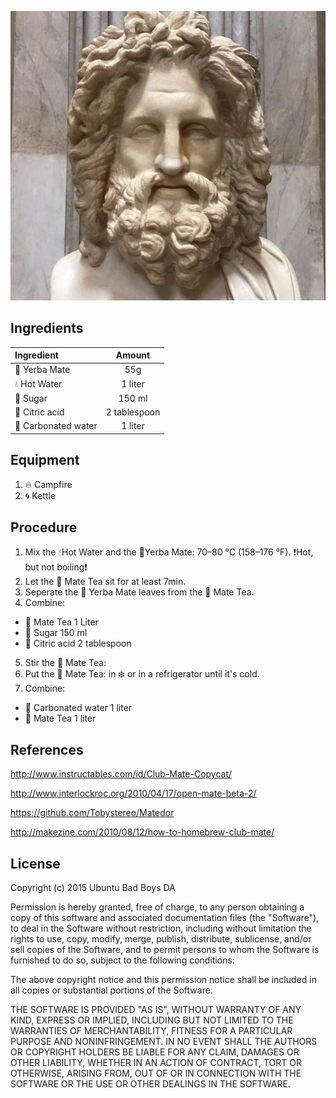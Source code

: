 ![jQrg-Mate](img/jQrg-Mate.jpg
   "Logo Title Text 1")

## Ingredients

| Ingredient              | Amount                    |
| :-----------------------|:-------------------------:|
| :leaves: Yerba Mate     | 55g                       |
| :droplet: Hot Water     | 1 liter                   |
| :candy: Sugar           | 150 ml                    |
| :lemon: Citric acid     | 2 tablespoon              |
| :sake: Carbonated water | 1 liter                   |

## Equipment
1. :fire: Campfire
2. :cyclone: Kettle

## Procedure
1. Mix the :droplet:Hot Water and the :leaves:Yerba Mate: 70–80 °C (158–176 °F). :exclamation:Hot, but not boiling:exclamation:
2. Let the :tea: Mate Tea sit for at least 7min.
3. Seperate the :leaves: Yerba Mate leaves from the :tea: Mate Tea.
4. Combine:
  - :tea: Mate Tea 1 Liter
  - :candy: Sugar 150 ml  
  - :lemon: Citric acid 2 tablespoon
5. Stir the :tea: Mate Tea:
6. Put the :tea: Mate Tea: in :snowflake: or in a refrigerator until it's cold.
7. Combine:
  - :sake: Carbonated water 1 liter
  - :tea: Mate Tea 1 liter

## References
http://www.instructables.com/id/Club-Mate-Copycat/

http://www.interlockroc.org/2010/04/17/open-mate-beta-2/

https://github.com/Tobystereo/Matedor

http://makezine.com/2010/08/12/how-to-homebrew-club-mate/

## License
Copyright (c) 2015 Ubuntu Bad Boys DA

Permission is hereby granted, free of charge, to any person obtaining
a copy of this software and associated documentation files (the
"Software"), to deal in the Software without restriction, including
without limitation the rights to use, copy, modify, merge, publish,
distribute, sublicense, and/or sell copies of the Software, and to
permit persons to whom the Software is furnished to do so, subject to
the following conditions:

The above copyright notice and this permission notice shall be
included in all copies or substantial portions of the Software.

THE SOFTWARE IS PROVIDED "AS IS", WITHOUT WARRANTY OF ANY KIND,
EXPRESS OR IMPLIED, INCLUDING BUT NOT LIMITED TO THE WARRANTIES OF
MERCHANTABILITY, FITNESS FOR A PARTICULAR PURPOSE AND
NONINFRINGEMENT. IN NO EVENT SHALL THE AUTHORS OR COPYRIGHT HOLDERS BE
LIABLE FOR ANY CLAIM, DAMAGES OR OTHER LIABILITY, WHETHER IN AN ACTION
OF CONTRACT, TORT OR OTHERWISE, ARISING FROM, OUT OF OR IN CONNECTION
WITH THE SOFTWARE OR THE USE OR OTHER DEALINGS IN THE SOFTWARE.
